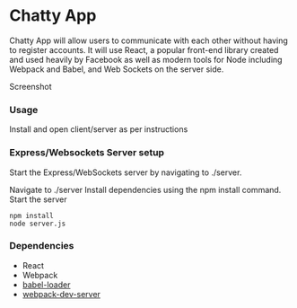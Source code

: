 Chatty App
=====================

Chatty App will allow users to communicate with each other without having to register accounts. It will use React, a popular front-end library created and used heavily by Facebook as well as modern tools for Node including Webpack and Babel, and Web Sockets on the server side.

Screenshot



### Usage

Install and open client/server as per instructions


### Express/Websockets Server setup

Start the Express/WebSockets server by navigating to ./server.

Navigate to ./server
Install dependencies using the npm install command.
Start the server

```
npm install
node server.js
```

### Dependencies

* React
* Webpack
* [babel-loader](https://github.com/babel/babel-loader)
* [webpack-dev-server](https://github.com/webpack/webpack-dev-server)
